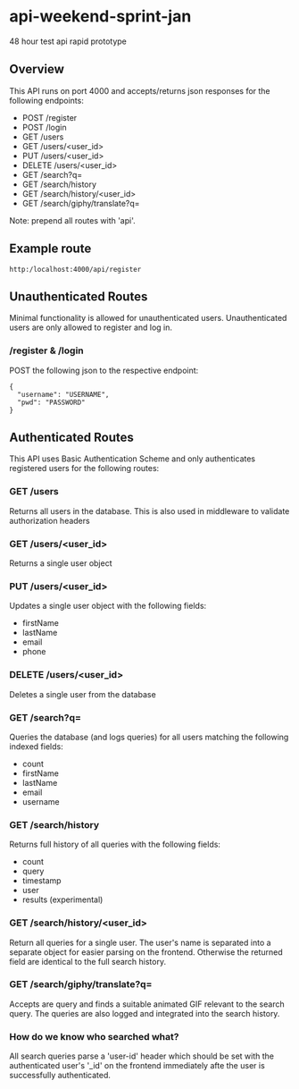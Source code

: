 # api-weekend-sprint-jan
48 hour test api rapid prototype

## Overview
This API runs on port 4000 and accepts/returns json responses for the following endpoints:

- POST /register
- POST /login
- GET /users
- GET /users/<user_id>
- PUT /users/<user_id>
- DELETE /users/<user_id>
- GET /search?q=<query>
- GET /search/history
- GET /search/history/<user_id>
- GET /search/giphy/translate?q=<query>

Note: prepend all routes with 'api'.

## Example route
```http:/localhost:4000/api/register```

## Unauthenticated Routes
Minimal functionality is allowed for unauthenticated users. Unauthenticated users are only allowed to register and log in.

### /register & /login

POST the following json to the respective endpoint:
```
{
  "username": "USERNAME",
  "pwd": "PASSWORD"
}
```

## Authenticated Routes
This API uses Basic Authentication Scheme and only authenticates registered users for the following routes:

### GET /users
Returns all users in the database. This is also used in middleware to validate authorization headers

### GET /users/<user_id>
Returns a single user object

### PUT /users/<user_id>
Updates a single user object with the following fields:
- firstName
- lastName
- email
- phone

### DELETE /users/<user_id>
Deletes a single user from the database

### GET /search?q=<query>
Queries the database (and logs queries) for all users matching the following indexed fields:
- count
- firstName
- lastName
- email
- username

### GET /search/history
Returns full history of all queries with the following fields:
- count
- query
- timestamp
- user
- results (experimental)

### GET /search/history/<user_id>
Return all queries for a single user. The user's name is separated into a separate object for easier parsing on the frontend. Otherwise the returned field are identical to the full search history.

### GET /search/giphy/translate?q=<query>
Accepts are query and finds a suitable animated GIF relevant to the search query. The queries are also logged and integrated into the search history.

### How do we know who searched what?
All search queries parse a 'user-id' header which should be set with the authenticated user's '_id' on the frontend immediately afte the user is successfully authenticated.
